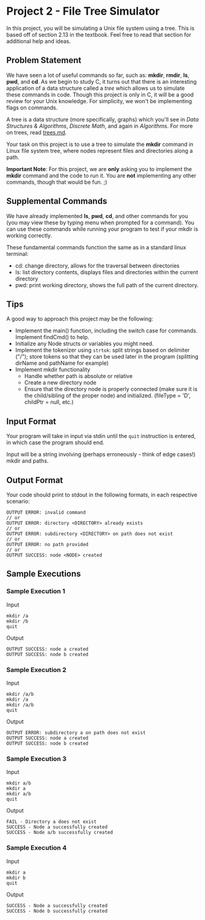 # Project 2 - File Tree Simulator

In this project, you will be simulating a Unix file system using a tree. This is based off of section 2.13 in the textbook. Feel free to read that section for additional help and ideas.

## Problem Statement

We have seen a lot of useful commands so far, such as: **mkdir**, **rmdir**, **ls**, **pwd**, and **cd**. As we begin to study C, it turns out that there is an interesting application of a data structure called a _tree_ which allows us to simulate these commands in code. Though this project is only in C, it will be a good review for your Unix knowledge. For simplicity, we won't be implementing flags on commands.

A tree is a data structure (more specifically, graphs) which you'll see in *Data Structures & Algorithms*, *Discrete Math*, and again in *Algorithms*. For more on trees, read [trees.md](trees.md).

Your task on this project is to use a tree to simulate the **mkdir** command in Linux file system tree, where nodes represent files and directories along a path.

**Important Note**: For this project, we are **only** asking you to implement the **mkdir** command and the code to run it. You are **not** implementing any other commands, though that would be fun. ;)

## Supplemental Commands

We have already implemented **ls**, **pwd**, **cd**, and other commands for you (you may view these by typing menu when prompted for a command). You can use these commands while running your program to test if your mkdir is working correctly.

These fundamental commands function the same as in a standard linux terminal:

- cd: change directory, allows for the traversal between directories
- ls: list directory contents, displays files and directories within the current directory
- pwd: print working directory, shows the full path of the current directory.

## Tips

A good way to approach this project may be the following:
- Implement the main() function, including the switch case for commands. Implement findCmd() to help.
- Initialize any Node structs or variables you might need.
- Implement the tokenizer using `strtok`: split strings based on delimiter ("/"); store tokens so that they can be used later in the program (splitting dirName and pathName for example)
- Implement mkdir functionality
    - Handle whether path is absolute or relative
	- Create a new directory node
	- Ensure that the directory node is properly connected (make sure it is the child/sibling of the proper node) and initialized. (fileType = 'D', childPtr = null, etc.)

## Input Format

Your program will take in input via stdin until the `quit` instruction is entered, in which case the program should end.

Input will be a string involving (perhaps erroneously - think of edge cases!) mkdir and paths.

## Output Format

Your code should print to stdout in the following formats, in each respective scenario:
```
OUTPUT ERROR: invalid command
// or
OUTPUT ERROR: directory <DIRECTORY> already exists
// or
OUTPUT ERROR: subdirectory <DIRECTORY> on path does not exist
// or
OUTPUT ERROR: no path provided
// or
OUTPUT SUCCESS: node <NODE> created
```

## Sample Executions

### Sample Execution 1

Input
```
mkdir /a
mkdir /b
quit
```

Output
```
OUTPUT SUCCESS: node a created
OUTPUT SUCCESS: node b created
```

### Sample Execution 2

Input
```
mkdir /a/b
mkdir /a
mkdir /a/b
quit
```

Output
```
OUTPUT ERROR: subdirectory a on path does not exist
OUTPUT SUCCESS: node a created
OUTPUT SUCCESS: node b created
```

### Sample Execution 3

Input
```
mkdir a/b
mkdir a
mkdir a/b
quit
```

Output
```
FAIL - Directory a does not exist
SUCCESS - Node a successfully created
SUCCESS - Node a/b successfully created
```

### Sample Execution 4

Input
```
mkdir a
mkdir b
quit
```

Output
```
SUCCESS - Node a successfully created
SUCCESS - Node b successfully created
```
